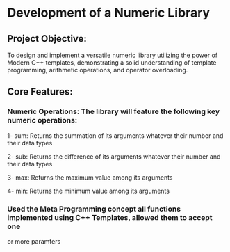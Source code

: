 # Development of a Numeric Library
## Project Objective:

To design and implement a versatile numeric library utilizing the power of Modern C++ templates, demonstrating a solid understanding of template programming, arithmetic operations, and operator overloading.

## Core Features:

### Numeric Operations: The library will feature the following key numeric operations:

1- sum: Returns the summation of its arguments whatever their number and their data types


2- sub: Returns the difference of its arguments whatever their number and their data types


3- max: Returns the maximum value among its arguments 


4- min: Returns the minimum value among its arguments


### Used the Meta Programming concept all functions implemented using C++ Templates, allowed them to accept one


or more paramters


